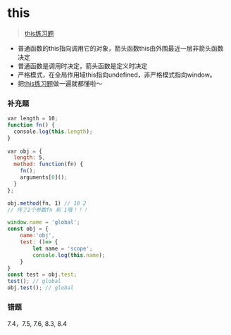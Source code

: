 # this
> [this练习题](https://juejin.cn/post/6844904083707396109)

- 普通函数的this指向调用它的对象，箭头函数this由外围最近一层非箭头函数决定
- 普通函数是调用时决定，箭头函数是定义时决定
- 严格模式，在全局作用域this指向undefined，非严格模式指向window。
- 把[this练习题](https://juejin.cn/post/6844904083707396109)做一遍就都懂啦～

### 补充题
```js
var length = 10;
function fn() {
  console.log(this.length);
}
 
var obj = {
  length: 5,
  method: function(fn) {
    fn();
    arguments[0]();
  }
};

obj.method(fn, 1) // 10 2
// 传了2个参数fn 和 1哦！！！
```

```js
window.name = 'global';
const obj = {
    name:'obj',
    test: ()=> {
        let name = 'scope';
        console.log(this.name);
    }
}
const test = obj.test;
test(); // global
obj.test(); // global

```
### 错题
7.4，7.5, 7.6, 8.3, 8.4